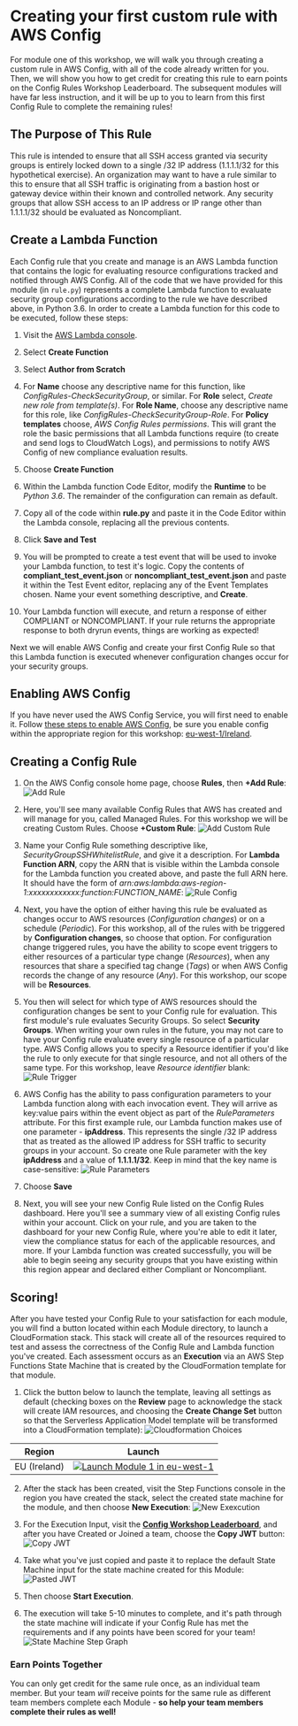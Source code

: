 # Creating your first custom rule with AWS Config
For module one of this workshop, we will walk you through creating a custom rule in AWS Config, with all of the code already written for you.  Then, we will show you how to get credit for creating this rule to earn points on the Config Rules Workshop Leaderboard.  The subsequent modules will have far less instruction, and it will be up to you to learn from this first Config Rule to complete the remaining rules!

## The Purpose of This Rule
This rule is intended to ensure that all SSH access granted via security groups is entirely locked down to a single /32 IP address (1.1.1.1/32 for this hypothetical exercise).  An organization may want to have a rule similar to this to ensure that all SSH traffic is originating from a bastion host or gateway device within their known and controlled network.  Any security groups that allow SSH access to an IP address or IP range other than 1.1.1.1/32 should be evaluated as Noncompliant.

## Create a Lambda Function
Each Config rule that you create and manage is an AWS Lambda function that contains the logic for evaluating resource configurations tracked and notified through AWS Config. All of the code that we have provided for this module (in `rule.py`) represents a complete Lambda function to evaluate security group configurations according to the rule we have described above, in Python 3.6. In order to create a Lambda function for this code to be executed, follow these steps:

1. Visit the [AWS Lambda console](https://eu-west-1.console.aws.amazon.com/lambda/home?region=eu-west-1).

2. Select **Create Function**

3. Select **Author from Scratch**

4. For **Name** choose any descriptive name for this function, like *ConfigRules-CheckSecurityGroup*, or similar. For **Role** select, *Create new role from template(s)*. For **Role Name**, choose any descriptive name for this role, like *ConfigRules-CheckSecurityGroup-Role*.  For **Policy templates** choose, *AWS Config Rules permissions*.  This will grant the role the basic permissions that all Lambda functions require (to create and send logs to CloudWatch Logs), and permissions to notify AWS Config of new compliance evaluation results.

5. Choose **Create Function**

6. Within the Lambda function Code Editor, modify the **Runtime** to be *Python 3.6*. The remainder of the configuration can remain as default.

7.  Copy all of the code within **rule.py** and paste it in the Code Editor within the Lambda console, replacing all the previous contents.

8. Click **Save and Test**

9. You will be prompted to create a test event that will be used to invoke your Lambda function, to test it's logic.  Copy the contents of **compliant_test_event.json** or **noncompliant_test_event.json** and paste it within the Test Event editor, replacing any of the Event Templates chosen. Name your event something descriptive, and **Create**.

10.  Your Lambda function will execute, and return a response of either COMPLIANT or NONCOMPLIANT. If your rule returns the appropriate response to both dryrun events, things are working as expected!

Next we will enable AWS Config and create your first Config Rule so that this Lambda function is executed whenever configuration changes occur for your security groups.

## Enabling AWS Config
If you have never used the AWS Config Service, you will first need to enable it.  Follow [these steps to enable AWS Config](http://docs.aws.amazon.com/config/latest/developerguide/gs-console.html), be sure you enable config within the appropriate region for this workshop: [eu-west-1/Ireland](https://eu-west-1.console.aws.amazon.com/config/home?region=eu-west-1).

## Creating a Config Rule
1. On the AWS Config console home page, choose **Rules**, then **+Add Rule**:
![Add Rule](Images/Add-Rule.png)

2. Here, you'll see many available Config Rules that AWS has created and will manage for you, called Managed  Rules. For this workshop we will be creating Custom Rules.  Choose **+Custom Rule**:
![Add Custom Rule](Images/Add-Custom-Rule.png)

3. Name your Config Rule something descriptive like, *SecurityGroupSSHWhitelistRule*, and give it a description.  For **Lambda Function ARN**, copy the ARN that is visible within the Lambda console for the Lambda function you created above, and paste the full ARN here. It should have the form of *arn:aws:lambda:aws-region-1:xxxxxxxxxxxx:function:FUNCTION_NAME*:
![Rule Config](Images/Rule-Basic-Config.png)

4. Next, you have the option of either having this rule be evaluated as changes occur to AWS resources (*Configuration changes*) or on a schedule (*Periodic*).  For this workshop, all of the rules with be triggered by **Configuration changes**, so choose that option.  For configuration change triggered rules, you have the ability to scope event triggers to either resources of a particular type change (*Resources*), when any resources that share a specified tag change (*Tags*) or when AWS Config records the change of any resource (*Any*). For this workshop, our scope will be **Resources**.
5. You then will select for which type of AWS resources should the configuration changes be sent to your Config rule for evaluation. This first module's rule evaluates Security Groups. So select **Security Groups**.  When writing your own rules in the future, you may not care to have your Config rule evaluate every single resource of a particular type. AWS Config allows you to specify a Resource identifier if you'd like the rule to only execute for that single resource, and not all others of the same type.  For this workshop, leave *Resource identifier* blank:
![Rule Trigger](Images/Rule-Trigger-Config.png)

6. AWS Config has the ability to pass configuration parameters to your Lambda function along with each invocation event.  They will arrive as key:value pairs within the event object as part of the *RuleParameters* attribute. For this first example rule, our Lambda function makes use of one parameter - **ipAddress**. This represents the single /32 IP address that as treated as the allowed IP address for SSH traffic to security groups in your account. So create one Rule parameter with the key **ipAddress** and a value of **1.1.1.1/32**. Keep in mind that the key name is case-sensitive:
![Rule Parameters](Images/Rule-Parameters.png)

7. Choose **Save**

8. Next, you will see your new Config Rule listed on the Config Rules dashboard.  Here you'll see a summary view of all existing Config rules within your account. Click on your rule, and you are taken to the dashboard for your new Config Rule, where you're able to edit it later, view the compliance status for each of the applicable resources, and more.  If your Lambda function was created successfully, you will be able to begin seeing any security groups that you have existing within this region appear and declared either Compliant or Noncompliant.

## Scoring!
After you have tested your Config Rule to your satisfaction for each module, you will find a button located within each Module directory, to launch a CloudFormation stack.  This stack will create all of the resources required to test and assess the correctness of the Config Rule and Lambda function you've created.  Each assessment occurs as an **Execution** via an AWS Step Functions State Machine that is created by the CloudFormation template for that module.  

1. Click the button below to launch the template, leaving all settings as default (checking boxes on the **Review** page to acknowledge the stack will create IAM resources, and choosing the **Create Change Set** button so that the Serverless Application Model template will be transformed into a CloudFormation template):
![Cloudformation Choices](Images/Cloudformation.png)


Region| Launch
------|-----
EU (Ireland) | [![Launch Module 1 in eu-west-1](http://docs.aws.amazon.com/AWSCloudFormation/latest/UserGuide/images/cloudformation-launch-stack-button.png)](https://console.aws.amazon.com/cloudformation/home?region=eu-west-1#/stacks/new?stackName=ConfigRules-Module-1-Security-Groups&templateURL=https://s3.amazonaws.com/config-rules-workshop-eu-west-1/module-1/template.yml)

2. After the stack has been created, visit the Step Functions console in the region you have created the stack, select the created state machine for the module, and then choose **New Execution**:
![New Exexcution](/Images/New-Execution.png)

3. For the Execution Input, visit the [**Config Workshop Leaderboard**](https://amzn.to/aws-config-rules-workshop), and after you have Created or Joined a team, choose the **Copy JWT** button:
![Copy JWT](/Images/Copy-JWT.png)

4. Take what you've just copied and paste it to replace the default State Machine input for the state machine created for this Module:  
![Pasted JWT](/Images/JWT-Pasted.png)

5. Then choose **Start Execution**.

6. The execution will take 5-10 minutes to complete, and it's path through the state machine will indicate if your Config Rule has met the requirements and if any points have been scored for your team!  
![State Machine Step Graph](/Images/SFN-Execution-Map.png)

### Earn Points Together
You can only get credit for the same rule once, as an individual team member.  But your team *will* receive points for the same rule as different team members complete each Module - **so help your team members complete their rules as well!**
